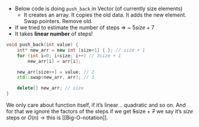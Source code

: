 - Below code is doing `push_back` in Vector (of currently size elements)
	- It creates an array. It copies the old data. It adds the new element. Swap pointers. Remove old.
- If we tried to estimate the number of steps ⇒ ~ $5size + 7$
- It takes **linear number** of steps!

```cpp title:'push_back() code'
void push_back(int value) {
	int* new_arr = new int [size+1] { }; // size + 1
	for (int i=0; i<size; i++) // 3size + 1
		new_arr[i] = arr[i];

	new_arr[size++] = value; // 2
	std::swap(new_arr, arr); // 3

	delete[] new_arr; // size
}
```

We only care about function itself, if it’s linear .. quadratic and so on. And for that we ignore the factors of the steps if we get ~~5~~size + ~~7~~ we say it’s $size$ steps or $O(n)$ -> this is [[Big-O-notation]].

